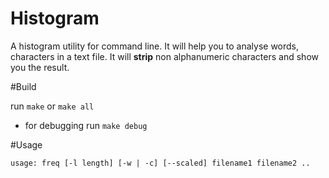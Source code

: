 # Histogram
A histogram utility for command line. It will help you to analyse
words, characters in a text file. It will **strip** non alphanumeric 
characters and show you the result.

#Build

run `make` or `make all`

- for debugging
    run `make debug`

#Usage

`usage: freq [-l length] [-w | -c] [--scaled] filename1 filename2 ..`
